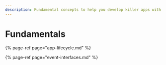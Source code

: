 ```yaml
---
description: Fundamental concepts to help you develop killer apps with advanced features!
---
```


# Fundamentals

{% page-ref page="app-lifecycle.md" %}

{% page-ref page="event-interfaces.md" %}



